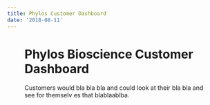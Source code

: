 ```yaml
---
title: Phylos Customer Dashboard
date: '2018-08-11'
---
```


<script>
import Figure from '$lib/components/Figure.svelte'
</script>

<Figure imgUrl="/images/projects/phylos-project-display.png" altname="Images of a dashboard web site" caption="The customer dashboard for Phylos." figClass="title"/>

# Phylos Bioscience Customer Dashboard

Customers would bla bla bla and could look at their bla bla and see for themselv es that blablaablba.
